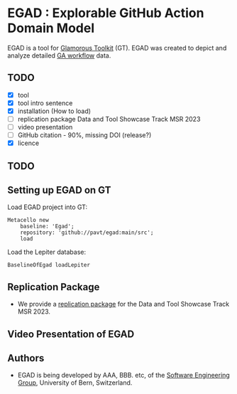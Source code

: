 # EGAD : Explorable GitHub Action Domain Model

EGAD is a tool for [Glamorous Toolkit](https://github.com/feenkcom/gtoolkit) (GT).
EGAD was created to depict and analyze detailed [ GA workflow](https://github.com/features/actions) data.



## TODO

- [X] tool
- [X] tool intro sentence 
- [X] installation (How to load) 
- [ ] replication package Data and Tool Showcase Track MSR 2023
- [ ] video presentation
- [ ] GitHub citation - 90%, missing DOI (release?)
- [X] licence

## TODO

## Setting up EGAD on GT

Load EGAD project into GT:
```
Metacello new
	baseline: 'Egad';
	repository: 'github://pavt/egad:main/src';
	load
```

Load the Lepiter database:
```
BaselineOfEgad loadLepiter
```
## Replication Package 

- We provide a [replication package](https://github.com/pavt/egad/blob/main/documentation/replication-package.md) for the Data and Tool Showcase Track MSR 2023.

## Video Presentation of EGAD

## Authors

-  EGAD is being developed by AAA, BBB. etc, of the [Software Engineering Group](https://seg.inf.unibe.ch), University of Bern, Switzerland.





